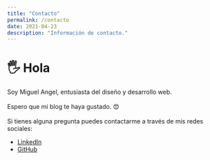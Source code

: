 ```yaml
---
title: "Contacto"
permalink: /contacto
date: 2021-04-23
description: "Información de contacto."
---
```


# 🖐 Hola

Soy Miguel Angel, entusiasta del diseño y desarrollo web.\
\
Espero que mi blog te haya gustado. 😍\
\
Si tienes alguna pregunta puedes contactarme a través de mis redes sociales:

- [LinkedIn](https://www.linkedin.com/in/desarrollador-react-programador-miguel-huaman/)
- [GitHub](https://github.com/Miguel-HH)

